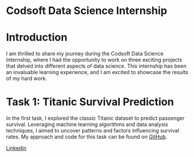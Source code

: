 # Codsoft Data Science Internship

# Introduction

I am thrilled to share my journey during the Codsoft Data Science Internship, where I had the opportunity to work on three exciting projects that delved into different aspects of data science. 
This internship has been an invaluable learning experience, and I am excited to showcase the results of my hard work.

# Task 1: Titanic Survival Prediction

In the first task, 
I explored the classic Titanic dataset to predict passenger survival. 
Leveraging machine learning algorithms and data analysis techniques, 
I aimed to uncover patterns and factors influencing survival rates. 
My approach and code for this task can be found on [GitHub](https://github.com/NIRAJ-JAISWAR/TITANIC-SURVIVAL-PREDICTION.git).

[Linkedin](https://www.linkedin.com/in/niraj-j-1891062a0/)
